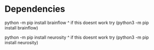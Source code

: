 # Dependencies

python -m pip install brainflow
^
if this doesnt work try (python3 -m pip install brainflow)

python -m pip install neurosity
^
if this doesnt work try (python3 -m pip install neurosity)
